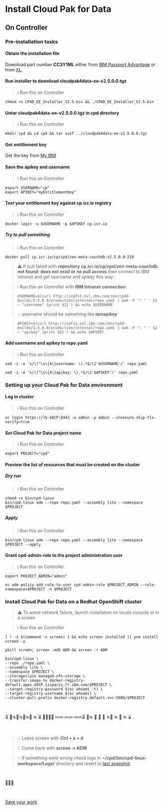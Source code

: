 # Install Cloud Pak for Data

## On Controller

### Pre-installation tasks

#### Obtain the installation file

Download part number **CC3Y1ML** either from [IBM Passport Advantage](https://www.ibm.com/software/passportadvantage/pao_customer.html) or from [XL](https://w3-03.ibm.com/software/xl/download/ticket.wss).

<!--
```
mount /mnt/iicbackup/produits
rsync  /mnt/iicbackup/produits/ISO/add-ons/icp4d/cpd/cloudpak4data-ee-v2.5.0.0.tgz ~
```
-->

#### Run installer to download cloudpak4data-ee-v2.5.0.0.tgz

> :information_source: Run this on Controller

```
chmod +x CP4D_EE_Installer_V2.5.bin && ./CP4D_EE_Installer_V2.5.bin
```

#### Untar cloudpak4data-ee-v2.5.0.0.tgz in cpd directory

> :information_source: Run this on Controller

```
mkdir cpd && cd cpd && tar xvzf ../cloudpak4data-ee-v2.5.0.0.tgz
```

#### Get entitlement key

Get the key from [My IBM](https://myibm.ibm.com/products-services/containerlibrary)

#### Save the apikey and username

> :information_source: Run this on Controller

```
export USERNAME="cp"
export APIKEY="myEntitlementKey"
```

#### Test your entitlement key against cp.icr.io registry

> :information_source: Run this on Controller

```
docker login -u $USERNAME -p $APIKEY cp.icr.io
```

##### Try to pull something

> :information_source: Run this on Controller

```
docker pull cp.icr.io/cp/cpd/zen-meta-couchdb:v2.5.0.0-210
```

> :warning: If pull failed with **repository cp.icr.io/cp/cpd/zen-meta-couchdb not found: does not exist or no pull access** then connect to IBM intranet and get username and apikey this way :

> :information_source: Run this on Controller with **IBM intranet connection**

>```
>USERNAME=$(curl http://icpfs1.svl.ibm.com/zen/cp4d-builds/2.5.0.0/production/internal/repo.yaml | awk -F ": " ' $1 ~ "username" {print $2}') && echo $USERNAME
>```
> :bulb: username should be something like **iamapikey**

>```
>APIKEY=$(curl http://icpfs1.svl.ibm.com/zen/cp4d-builds/2.5.0.0/production/internal/repo.yaml | awk -F ": " ' $1 ~ "apikey" {print $2}') && echo $APIKEY
>```

#### Add username and apikey to repo.yaml

> :information_source: Run this on Controller

```
sed -i -e 's/\(^\s\{4\}username: \).*$/\1'$USERNAME'/' repo.yaml

sed -i -e 's/\(^\s\{4\}apikey: \).*$/\1'$APIKEY'/' repo.yaml
```

### Setting up your Cloud Pak for Data environment

#### Log in cluster

> :information_source: Run this on Controller

```
oc login https://lb-$OCP:8443 -u admin -p admin --insecure-skip-tls-verify=true
```

#### Set Cloud Pak for Data project name

> :information_source: Run this on Controller

	export PROJECT="cpd"

#### Preview the list of resources that must be created on the cluster

##### Dry run

> :information_source: Run this on Controller

```
chmod +x bin/cpd-linux
bin/cpd-linux adm --repo repo.yaml --assembly lite --namespace $PROJECT
```

##### Apply

> :information_source: Run this on Controller

```
bin/cpd-linux adm --repo repo.yaml --assembly lite --namespace $PROJECT --apply
```

#### Grant cpd-admin-role to the project administration user

> :information_source: Run this on Controller

```
export PROJECT_ADMIN="admin"

oc adm policy add-role-to-user cpd-admin-role $PROJECT_ADMIN --role-namespace=$PROJECT -n $PROJECT
```

### Install Cloud Pak for Data on a Redhat OpenShift cluster

> :warning: To avoid network failure, launch installation on locale console or in a screen

> :information_source: Run this on Controller

```
[ ! -z $(command -v screen) ] && echo screen installed || yum install screen -y

pkill screen; screen -mdS ADM && screen -r ADM
```

```
bin/cpd-linux \
--repo ./repo.yaml \
--assembly lite \
--namespace $PROJECT \
--storageclass managed-nfs-storage \
--transfer-image-to docker-registry-default.apps.$OCP.iicparis.fr.ibm.com/$PROJECT \
--target-registry-password $(oc whoami -t) \
--target-registry-username $(oc whoami) \
--cluster-pull-prefix docker-registry.default.svc:5000/$PROJECT
```

<br>

:hourglass_flowing_sand: :smoking::coffee::smoking::coffee::smoking::coffee::smoking: :coffee: :hourglass_flowing_sand: :beer::beer::beer::pill:  :zzz::zzz: :zzz::zzz: :zzz::zzz::hourglass_flowing_sand: :smoking::coffee: :toilet: :shower: :smoking: :coffee::smoking: :coffee: :smoking: :coffee: :hourglass: 

<br>

>:bulb: Leave screen with **Ctrl + a + d**

>:bulb: Come back with **screen -r ADM**

> :bulb: If something went wrong check logs in **~/cpd/bin/cpd-linux-workspace/Logs/** directory and revert to [last snapshot](https://github.com/bpshparis/ocp-esx/blob/master/Install-OCP.md#If-necessary-revert-to-last-snapshot).

<br>

:checkered_flag::checkered_flag::checkered_flag:

<br>

[Save your work](https://github.com/bpshparis/ocp-esx/blob/master/Install-OCP.md#Make-a-snapshot)

<!-- 

oc login https://lb-$OCP:8443 -u admin -p admin --insecure-skip-tls-verify=true -n cpd

docker login -u $(oc whoami) -p $(oc whoami -t) docker-registry-default.apps.$OCP.iicparis.fr.ibm.com 

https://blog.openshift.com/getting-started-helm-openshift/


curl -LO https://get.helm.sh/helm-v2.14.3-linux-amd64.tar.gz | tar xvzf -C $(echo $PATH | cut -d':' -f1)

echo $PATH | cut -d':' -f1

oc label node w1-ocp1.iicparis.fr.ibm.com node-role.kubernetes.io/worker=true
oc label node w1-ocp1.iicparis.fr.ibm.com node-role.kubernetes.io/worker-


cd ~/cpd/charts/ibm-watson-assistant-prod/ibm_cloud_pak/pak_extensions/pre-install/clusterAdministration
./loadImagesOpenShift.sh --path ~/cpd --namespace cpd --registry docker-registry-default.apps.ocp1.iicparis.fr.ibm.com


# Considerations for DEV clusters having less then 5 nodes.
#    In such a case you have to provide the list of 5 nodes as a parameter, but you can specify a node multiple times in the list.
#      e.g., --nodeAffinities node1,node2,node1,node2
#    Notice that for such a cluster you have to set --values global.podAntiAffinity=Disable

./createLocalVolumePV.sh --release my-141-wa --path /mnt/local-storage/storage/watson/assistant --nodeAffinities w1-ocp1.iicparis.fr.ibm.com,w2-ocp1.iicparis.fr.ibm.com,w3-ocp1.iicparis.fr.ibm.com,w1-ocp1.iicparis.fr.ibm.com,w2-ocp1.iicparis.fr.ibm.com,w3-ocp1.iicparis.fr.ibm.com 

kubectl get persistentvolumes -l release=my-141-wa --show-labels

./labelNamespace.sh cpd


cd ~/cpd

oc login https://lb-$OCP:8443 -u admin -p admin --insecure-skip-tls-verify=true -n cpd

docker login -u $(oc whoami) -p $(oc whoami -t) docker-registry-default.apps.$OCP.iicparis.fr.ibm.com 

oc adm policy add-scc-to-group restricted system:serviceaccounts:cpd

export TILLER_NAMESPACE=cpd

oc get secret helm-secret -n $TILLER_NAMESPACE -o yaml|grep -A3 '^data:'|tail -3 | awk -F: '{system("echo "$2" |base64 --decode > "$1)}'
export HELM_TLS_CA_CERT=$PWD/ca.cert.pem
export HELM_TLS_CERT=$PWD/helm.cert.pem
export HELM_TLS_KEY=$PWD/helm.key.pem
helm version  --tls

vi ~/cpd/charts/ibm-watson-assistant-prod/values-override.yaml

cd ~/cpd

oc get secrets | grep default-dockercfg

helm install charts/ibm-watson-assistant-prod --tls --set master.slad.dockerRegistryPullSecret=default-dockercfg-76hk2 --values charts/ibm-watson-assistant-prod/values-override.yaml --namespace cpd --name my-141-wa --values charts/ibm-watson-assistant-prod/ibm_cloud_pak/pak_extensions/pre-install/clusterAdministration/wa-persistence.yaml --tiller-namespace cpd

watch kubectl get job,pod,svc,secret,cm,pvc --namespace cpd

helm status --tls my-141-wa --tiller-namespace cpd


NOTES:

If IBM Watson Assistant in IBM Cloud Pak for Data was successfully installed:

Create a Watson Assistant instance at the following CP4D web UI (typically at https://cpd-cpd-cpd.apps./zen/#/addons
   Select the "Watson Assistant" Add-on.
   Click "Provision Instance".
   Give the instance a name and click "Create".

To find API URL and token:
   Go to CP4D web UI (typically at https://cpd-cpd-cpd.apps./zen/#/myInstances ).
   Select "My Instances" from the [=] Navigation Menu, if not in the "My Instances" page.
   Select "View details" from the "..." menu for the Watson Assistant instance.
   Find the URL and "Bearer token" in "Connection details".
   Set TOKEN variable same as "Bearer token".
   Set API_URL variable same as Url.

To list workspaces:
   curl $API_URL/v1/workspaces?version=2018-09-20 -H "Authorization: Bearer $TOKEN" -k

To access tooling (UI):
   Select "View Details" from the "..." menu for the Watson Assistant instance: https://cpd-cpd-cpd.apps./zen/#/myInstances
   Click "Open Watson Assistant".


Note: The syntax of the URL for the IBM Cloud Pak for Data user interface has changed with V2.5. If you are using an older version of IBM Cloud Pak for Data, check for the appropriate URL syntax and use that in place of https://cpd-cpd-cpd.apps..


-->
